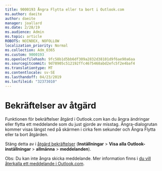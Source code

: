 ```yaml
---
title: 9000193 Ångra Flytta eller ta bort i Outlook.com
ms.author: daeite
author: daeite
manager: joallard
ms.date: 2/28/19
ms.audience: Admin
ms.topic: article
ROBOTS: NOINDEX, NOFOLLOW
localization_priority: Normal
ms.collection: Adm_O365
ms.custom: 9000193
ms.openlocfilehash: 9fc58b1d5bb6df309a2832d38101d9f6ae90a6aa
ms.sourcegitcommit: 9d78905c512192ffc4675468abd2efc5f2e4baf4
ms.translationtype: MT
ms.contentlocale: sv-SE
ms.lasthandoff: 04/23/2019
ms.locfileid: "32373010"
---
```

# <a name="action-confirmations"></a>Bekräftelser av åtgärd

Funktionen för bekräftelser åtgärd i Outlook.com kan du ångra ändringar eller flytta ett meddelande som du just gjorde av misstag. Ångra-dialogrutan kommer visas längst ned på skärmen i cirka fem sekunder och Ångra Flytta eller ta bort åtgärden.

Stäng detta av i [åtgärd bekräftelser](https://outlook.live.com/mail/options/general/notifications) (**Inställningar** > **Visa alla Outlook-inställningar** > **allmänna** > **meddelanden**).

Obs: Du kan inte ångra skicka meddelande. Mer information finns i [du vill återkalla ett meddelande i Outlook.com](https://support.office.com/article/c069ddde-5282-4085-8f4c-d7b133324f8a).